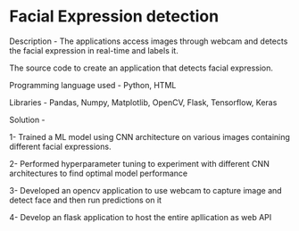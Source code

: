 # Facial Expression detection

Description - The applications access images through webcam and detects the facial expression in real-time and labels it.

The source code to create an application that detects facial expression.

Programming language used - Python, HTML

Libraries - Pandas, Numpy, Matplotlib, OpenCV, Flask, Tensorflow, Keras

Solution -

1- Trained a ML model using CNN architecture on various images containing different facial expressions.

2- Performed hyperparameter tuning to experiment with different CNN architectures to find optimal model performance

3- Developed an opencv application to use webcam to capture image and detect face and then run predictions on it

4- Develop an flask application to host the entire apllication as web API
